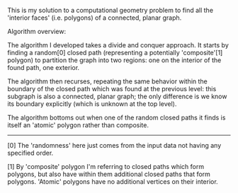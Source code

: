 This is my solution to a computational geometry problem to find all the 'interior faces' (i.e. polygons) of a connected, planar graph.

Algorithm overview:

The algorithm I developed takes a divide and conquer approach. It starts by finding a random[0] closed path (representing a potentially 'composite'[1] polygon) to partition the graph into two regions: one on the interior of the found path, one exterior.

The algorithm then recurses, repeating the same behavior within the boundary of the closed path which was found at the previous level: this subgraph is also a connected, planar graph; the only difference is we know its boundary explicitly (which is unknown at the top level).

The algorithm bottoms out when one of the random closed paths it finds is itself an 'atomic' polygon rather than composite.

-------------
[0] The 'randomness' here just comes from the input data not having any specified order.

[1] By 'composite' polygon I'm referring to closed paths which form polygons, but also have within them additional closed paths that form polygons. 'Atomic' polygons have no additional vertices on their interior.
